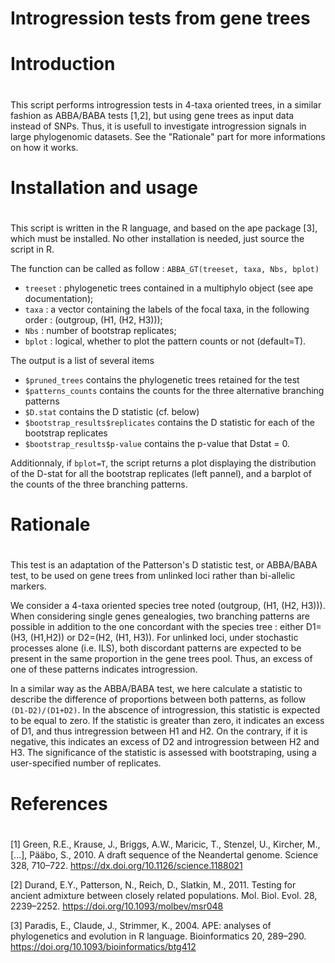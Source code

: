 # Introgression tests from gene trees

# Introduction
#
This script performs introgression tests in 4-taxa oriented trees, in a similar fashion as ABBA/BABA tests [1,2], but using gene trees as input data instead of SNPs. Thus, it is usefull to investigate introgression signals in large phylogenomic datasets. See the "Rationale" part for more informations on how it works.

# Installation and usage
#
This script is written in the R language, and based on the ape package [3], which must be installed. No other installation is needed, just source the script in R.

The function can be called as follow : `ABBA_GT(treeset, taxa, Nbs, bplot)`

* `treeset` : phylogenetic trees contained in a multiphylo object (see ape documentation);
* `taxa` : a vector containing the labels of the focal taxa, in the following order : (outgroup, (H1, (H2, H3)));
* `Nbs` : number of bootstrap replicates;
* `bplot` : logical, whether to plot the pattern counts or not (default=T).

The output is a list of several items

 * `$pruned_trees` contains the phylogenetic trees retained for the test
 * `$patterns_counts` contains the counts for the three alternative branching patterns
 * `$D.stat` contains the D statistic (cf. below)
 * `$bootstrap_results$replicates` contains the D statistic for each of the bootstrap replicates
 * `$bootstrap_results$p-value` contains the p-value that Dstat = 0.
 
 Additionnaly, if `bplot=T`, the script returns a plot displaying the distribution of the D-stat for all the bootstrap replicates (left pannel), and a barplot of the counts of the three branching patterns.   

# Rationale
#
This test is an adaptation of the Patterson's D statistic test, or ABBA/BABA test, to be used on gene trees from unlinked loci rather than bi-allelic markers. 

We consider a 4-taxa oriented species tree noted (outgroup, (H1, (H2, H3))). When considering single genes genealogies, two branching patterns are possible in addition to the one concordant with the species tree : either D1=(H3, (H1,H2)) or D2=(H2, (H1, H3)). For unlinked loci, under stochastic processes alone (i.e. ILS), both discordant patterns are expected to be present in the same proportion in the gene trees pool. Thus, an excess of one of these patterns indicates introgression. 

In a similar way as the ABBA/BABA test, we here calculate a statistic to describe the difference of proportions between both patterns, as follow `(D1-D2)/(D1+D2)`. In the abscence of introgression, this statistic is expected to be equal to zero. If the statistic is greater than zero, it indicates an excess of D1, and thus intregression between H1 and H2. On the contrary, if it is negative, this indicates an excess of D2 and introgression between H2 and H3. The significance of the statistic is assessed with bootstraping, using a user-specified number of replicates.

# References
#
[1] Green, R.E., Krause, J., Briggs, A.W., Maricic, T., Stenzel, U., Kircher, M.,[...], Pääbo, S., 2010. A draft sequence of the Neandertal genome. Science 328, 710–722. https://dx.doi.org/10.1126/science.1188021 

[2] Durand, E.Y., Patterson, N., Reich, D., Slatkin, M., 2011. Testing for ancient admixture between closely related populations. Mol. Biol. Evol. 28, 2239–2252. https://doi.org/10.1093/molbev/msr048 

[3] Paradis, E., Claude, J., Strimmer, K., 2004. APE: analyses of phylogenetics and evolution in R language. Bioinformatics 20, 289–290. https://doi.org/10.1093/bioinformatics/btg412
